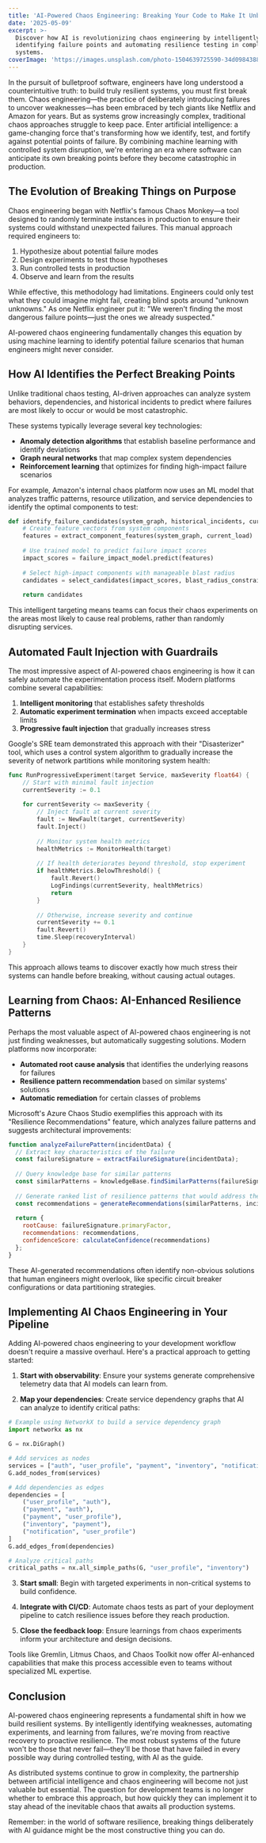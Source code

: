 ```yaml
---
title: 'AI-Powered Chaos Engineering: Breaking Your Code to Make It Unbreakable'
date: '2025-05-09'
excerpt: >-
  Discover how AI is revolutionizing chaos engineering by intelligently
  identifying failure points and automating resilience testing in complex
  systems.
coverImage: 'https://images.unsplash.com/photo-1504639725590-34d0984388bd'
---
```

In the pursuit of bulletproof software, engineers have long understood a counterintuitive truth: to build truly resilient systems, you must first break them. Chaos engineering—the practice of deliberately introducing failures to uncover weaknesses—has been embraced by tech giants like Netflix and Amazon for years. But as systems grow increasingly complex, traditional chaos approaches struggle to keep pace. Enter artificial intelligence: a game-changing force that's transforming how we identify, test, and fortify against potential points of failure. By combining machine learning with controlled system disruption, we're entering an era where software can anticipate its own breaking points before they become catastrophic in production.

## The Evolution of Breaking Things on Purpose

Chaos engineering began with Netflix's famous Chaos Monkey—a tool designed to randomly terminate instances in production to ensure their systems could withstand unexpected failures. This manual approach required engineers to:

1. Hypothesize about potential failure modes
2. Design experiments to test those hypotheses
3. Run controlled tests in production
4. Observe and learn from the results

While effective, this methodology had limitations. Engineers could only test what they could imagine might fail, creating blind spots around "unknown unknowns." As one Netflix engineer put it: "We weren't finding the most dangerous failure points—just the ones we already suspected."

AI-powered chaos engineering fundamentally changes this equation by using machine learning to identify potential failure scenarios that human engineers might never consider.

## How AI Identifies the Perfect Breaking Points

Unlike traditional chaos testing, AI-driven approaches can analyze system behaviors, dependencies, and historical incidents to predict where failures are most likely to occur or would be most catastrophic.

These systems typically leverage several key technologies:

- **Anomaly detection algorithms** that establish baseline performance and identify deviations
- **Graph neural networks** that map complex system dependencies
- **Reinforcement learning** that optimizes for finding high-impact failure scenarios

For example, Amazon's internal chaos platform now uses an ML model that analyzes traffic patterns, resource utilization, and service dependencies to identify the optimal components to test:

```python
def identify_failure_candidates(system_graph, historical_incidents, current_load):
    # Create feature vectors from system components
    features = extract_component_features(system_graph, current_load)
    
    # Use trained model to predict failure impact scores
    impact_scores = failure_impact_model.predict(features)
    
    # Select high-impact components with manageable blast radius
    candidates = select_candidates(impact_scores, blast_radius_constraints)
    
    return candidates
```

This intelligent targeting means teams can focus their chaos experiments on the areas most likely to cause real problems, rather than randomly disrupting services.

## Automated Fault Injection with Guardrails

The most impressive aspect of AI-powered chaos engineering is how it can safely automate the experimentation process itself. Modern platforms combine several capabilities:

1. **Intelligent monitoring** that establishes safety thresholds
2. **Automatic experiment termination** when impacts exceed acceptable limits
3. **Progressive fault injection** that gradually increases stress

Google's SRE team demonstrated this approach with their "Disasterizer" tool, which uses a control system algorithm to gradually increase the severity of network partitions while monitoring system health:

```go
func RunProgressiveExperiment(target Service, maxSeverity float64) {
    // Start with minimal fault injection
    currentSeverity := 0.1
    
    for currentSeverity <= maxSeverity {
        // Inject fault at current severity
        fault := NewFault(target, currentSeverity)
        fault.Inject()
        
        // Monitor system health metrics
        healthMetrics := MonitorHealth(target)
        
        // If health deteriorates beyond threshold, stop experiment
        if healthMetrics.BelowThreshold() {
            fault.Revert()
            LogFindings(currentSeverity, healthMetrics)
            return
        }
        
        // Otherwise, increase severity and continue
        currentSeverity += 0.1
        fault.Revert()
        time.Sleep(recoveryInterval)
    }
}
```

This approach allows teams to discover exactly how much stress their systems can handle before breaking, without causing actual outages.

## Learning from Chaos: AI-Enhanced Resilience Patterns

Perhaps the most valuable aspect of AI-powered chaos engineering is not just finding weaknesses, but automatically suggesting solutions. Modern platforms now incorporate:

- **Automated root cause analysis** that identifies the underlying reasons for failures
- **Resilience pattern recommendation** based on similar systems' solutions
- **Automatic remediation** for certain classes of problems

Microsoft's Azure Chaos Studio exemplifies this approach with its "Resilience Recommendations" feature, which analyzes failure patterns and suggests architectural improvements:

```javascript
function analyzeFailurePattern(incidentData) {
  // Extract key characteristics of the failure
  const failureSignature = extractFailureSignature(incidentData);
  
  // Query knowledge base for similar patterns
  const similarPatterns = knowledgeBase.findSimilarPatterns(failureSignature);
  
  // Generate ranked list of resilience patterns that would address the issue
  const recommendations = generateRecommendations(similarPatterns, incidentData.system);
  
  return {
    rootCause: failureSignature.primaryFactor,
    recommendations: recommendations,
    confidenceScore: calculateConfidence(recommendations)
  };
}
```

These AI-generated recommendations often identify non-obvious solutions that human engineers might overlook, like specific circuit breaker configurations or data partitioning strategies.

## Implementing AI Chaos Engineering in Your Pipeline

Adding AI-powered chaos engineering to your development workflow doesn't require a massive overhaul. Here's a practical approach to getting started:

1. **Start with observability**: Ensure your systems generate comprehensive telemetry data that AI models can learn from.

2. **Map your dependencies**: Create service dependency graphs that AI can analyze to identify critical paths:

```python
# Example using NetworkX to build a service dependency graph
import networkx as nx

G = nx.DiGraph()

# Add services as nodes
services = ["auth", "user_profile", "payment", "inventory", "notification"]
G.add_nodes_from(services)

# Add dependencies as edges
dependencies = [
    ("user_profile", "auth"),
    ("payment", "auth"),
    ("payment", "user_profile"),
    ("inventory", "payment"),
    ("notification", "user_profile")
]
G.add_edges_from(dependencies)

# Analyze critical paths
critical_paths = nx.all_simple_paths(G, "user_profile", "inventory")
```

3. **Start small**: Begin with targeted experiments in non-critical systems to build confidence.

4. **Integrate with CI/CD**: Automate chaos tests as part of your deployment pipeline to catch resilience issues before they reach production.

5. **Close the feedback loop**: Ensure learnings from chaos experiments inform your architecture and design decisions.

Tools like Gremlin, Litmus Chaos, and Chaos Toolkit now offer AI-enhanced capabilities that make this process accessible even to teams without specialized ML expertise.

## Conclusion

AI-powered chaos engineering represents a fundamental shift in how we build resilient systems. By intelligently identifying weaknesses, automating experiments, and learning from failures, we're moving from reactive recovery to proactive resilience. The most robust systems of the future won't be those that never fail—they'll be those that have failed in every possible way during controlled testing, with AI as the guide.

As distributed systems continue to grow in complexity, the partnership between artificial intelligence and chaos engineering will become not just valuable but essential. The question for development teams is no longer whether to embrace this approach, but how quickly they can implement it to stay ahead of the inevitable chaos that awaits all production systems.

Remember: in the world of software resilience, breaking things deliberately with AI guidance might be the most constructive thing you can do.
